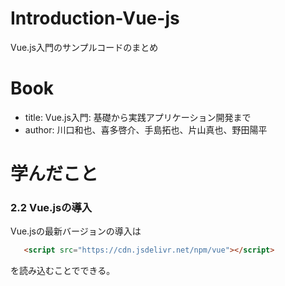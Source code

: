 # Introduction-Vue-js
Vue.js入門のサンプルコードのまとめ

# Book
- title: Vue.js入門: 基礎から実践アプリケーション開発まで
- author: 川口和也、喜多啓介、手島拓也、片山真也、野田陽平

# 学んだこと

### 2.2 Vue.jsの導入
Vue.jsの最新バージョンの導入は 
```html
   <script src="https://cdn.jsdelivr.net/npm/vue"></script>  
```
を読み込むことでできる。

